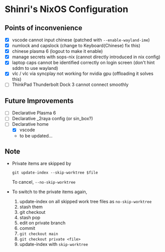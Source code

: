 # Shinri's NixOS Configuration

## Points of inconvenience

- [x] vscode cannot input chinese (patched with `--enable-wayland-ime`)
- [x] numlock and capslock (change to Keyboard(Chinese) fix this)
- [x] chinese plasma 6 (logout to make it enable)
- [x] manage secrets with sops-nix (cannot directly introduced in nix config)
- [x] laptop caps cannot be identified correctly on login screen (don't hint sddm to use wayland)
- [x] vlc / vlc via syncplay not working for nvidia gpu (offloading it solves this)
- [ ] ThinkPad Thunderbolt Dock 3 cannot connect smoothly

## Future Improvements

- [ ] Declarative Plasma 6
- [ ] Declarative _2raya config (or sin_box?)
- [ ] Declarative home
    - [x] vscode
    - to be updated...

## Note

- Private items are skipped by

    ```fish
    git update-index --skip-worktree $file
    ```

    To cancel, `--no-skip-worktree`

- To switch to the private items again,

    1. update-index on all skipped work tree files as `no-skip-worktree`
    2. stash them
    3. git checkout
    4. stash pop
    5. edit on private branch
    6. commit
    7. `git checkout main`
    8. `git checkout private <file>`
    9. update-index with `skip-worktree`